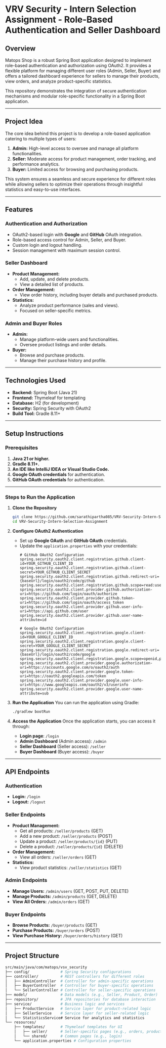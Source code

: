 # VRV Security - Intern Selection Assignment - Role-Based Authentication and Seller Dashboard

## Overview
Matops Shop is a robust Spring Boot application designed to implement role-based authentication and authorization using OAuth2. It provides a flexible platform for managing different user roles (Admin, Seller, Buyer) and offers a tailored dashboard experience for sellers to manage their products, view orders, and analyze product-specific statistics.

This repository demonstrates the integration of secure authentication mechanisms and modular role-specific functionality in a Spring Boot application.

---

## Project Idea
The core idea behind this project is to develop a role-based application catering to multiple types of users:
1. **Admin:** High-level access to oversee and manage all platform functionalities.
2. **Seller:** Moderate access for product management, order tracking, and performance analytics.
3. **Buyer:** Limited access for browsing and purchasing products.

This system ensures a seamless and secure experience for different roles while allowing sellers to optimize their operations through insightful statistics and easy-to-use interfaces.

---

## Features

### Authentication and Authorization
- OAuth2-based login with **Google** and **GitHub** OAuth integration.
- Role-based access control for Admin, Seller, and Buyer.
- Custom login and logout handling.
- Session management with maximum session control.

### Seller Dashboard
- **Product Management:**
  - Add, update, and delete products.
  - View a detailed list of products.
- **Order Management:**
  - View order history, including buyer details and purchased products.
- **Statistics:**
  - Analyze product performance (sales and views).
  - Focused on seller-specific metrics.

### Admin and Buyer Roles
- **Admin:**
  - Manage platform-wide users and functionalities.
  - Oversee product listings and order details.
- **Buyer:**
  - Browse and purchase products.
  - Manage their purchase history and profile.

---

## Technologies Used
- **Backend:** Spring Boot (Java 21)
- **Frontend:** Thymeleaf for templating
- **Database:** H2 (for development)
- **Security:** Spring Security with OAuth2
- **Build Tool:** Gradle 8.11+

---

## Setup Instructions

### Prerequisites
1. **Java 21 or higher.**
2. **Gradle 8.11+.**
3. **An IDE like IntelliJ IDEA or Visual Studio Code.**
4. **Google OAuth credentials** for authentication.
5. **GitHub OAuth credentials** for authentication.

---

### Steps to Run the Application

1. **Clone the Repository**
   ```bash
   git clone https://github.com/sarathipartha085/VRV-Security-Intern-Selection-Assignment.git
   cd VRV-Security-Intern-Selection-Assignment
   ```

2. **Configure OAuth2 Authentication**
   - Set up **Google OAuth** and **GitHub OAuth** credentials.
   - Update the `application.properties` with your credentials:
     ```properties
     # GitHub OAuth2 Configuration
     spring.security.oauth2.client.registration.github.client-id=YOUR_GITHUB_CLIENT_ID
     spring.security.oauth2.client.registration.github.client-secret=YOUR_GITHUB_CLIENT_SECRET
     spring.security.oauth2.client.registration.github.redirect-uri={baseUrl}/login/oauth2/code/github
     spring.security.oauth2.client.registration.github.scope=read:user,user:email
     spring.security.oauth2.client.provider.github.authorization-uri=https://github.com/login/oauth/authorize
     spring.security.oauth2.client.provider.github.token-uri=https://github.com/login/oauth/access_token
     spring.security.oauth2.client.provider.github.user-info-uri=https://api.github.com/user
     spring.security.oauth2.client.provider.github.user-name-attribute=id

     # Google OAuth2 Configuration
     spring.security.oauth2.client.registration.google.client-id=YOUR_GOOGLE_CLIENT_ID
     spring.security.oauth2.client.registration.google.client-secret=YOUR_GOOGLE_CLIENT_SECRET
     spring.security.oauth2.client.registration.google.redirect-uri={baseUrl}/login/oauth2/code/google
     spring.security.oauth2.client.registration.google.scope=openid,profile,email
     spring.security.oauth2.client.provider.google.authorization-uri=https://accounts.google.com/o/oauth2/auth
     spring.security.oauth2.client.provider.google.token-uri=https://oauth2.googleapis.com/token
     spring.security.oauth2.client.provider.google.user-info-uri=https://www.googleapis.com/oauth2/v3/userinfo
     spring.security.oauth2.client.provider.google.user-name-attribute=sub
     ```

3. **Run the Application**
   You can run the application using Gradle:
   ```bash
   ./gradlew bootRun
   ```

4. **Access the Application**
   Once the application starts, you can access it through:
   - **Login page**: `/login`
   - **Admin Dashboard** (Admin access): `/admin`
   - **Seller Dashboard** (Seller access): `/seller`
   - **Buyer Dashboard** (Buyer access): `/buyer`

---

## API Endpoints

### Authentication
- **Login:** `/login`
- **Logout:** `/logout`

### Seller Endpoints
- **Product Management:**
  - Get all products: `/seller/products` (GET)
  - Add a new product: `/seller/products` (POST)
  - Update a product: `/seller/products/{id}` (PUT)
  - Delete a product: `/seller/products/{id}` (DELETE)
- **Order Management:**
  - View all orders: `/seller/orders` (GET)
- **Statistics:**
  - View product statistics: `/seller/statistics` (GET)

### Admin Endpoints
- **Manage Users:** `/admin/users` (GET, POST, PUT, DELETE)
- **Manage Products:** `/admin/products` (GET, DELETE)
- **View All Orders:** `/admin/orders` (GET)

### Buyer Endpoints
- **Browse Products:** `/buyer/products` (GET)
- **Purchase Products:** `/buyer/orders` (POST)
- **View Purchase History:** `/buyer/orders/history` (GET)

---

## Project Structure
```bash
src/main/java/com/matops/vsv_security
├── config/              # Spring Security configurations
├── controller/          # REST controllers for different roles
│   ├── AdminController  # Controller for admin-specific operations
│   ├── BuyerController  # Controller for buyer-specific operations
│   └── SellerController # Controller for seller-specific operations
├── model/               # Data models (e.g., Seller, Product, Order)
├── repository/          # JPA repositories for database interaction
├── service/             # Business logic and services
│   ├── ProductService   # Service layer for product-related logic
│   ├── SellerService    # Service layer for seller-related logic
│   └── StatisticsService# Service for analytics and statistics
└── resources/
    ├── templates/       # Thymeleaf templates for UI
    │   ├── seller/      # Seller-specific pages (e.g., orders, products)
    │   └── shared/      # Common pages (e.g., login)
    └── application.properties # Configuration properties
```

